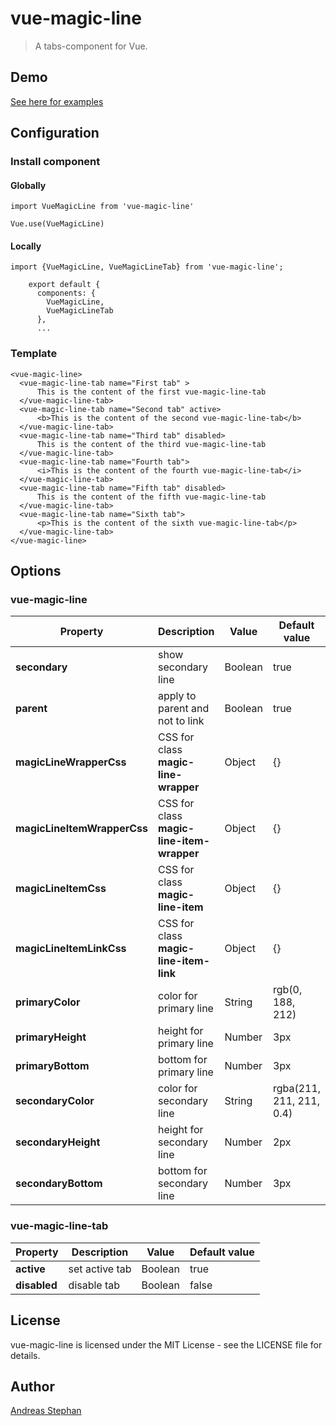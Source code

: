 # vue-magic-line

> A tabs-component for Vue.

## Demo

[See here for examples](https://piccard21.github.io/vue-magic-line)


## Configuration


### Install component


#### Globally

``` 
import VueMagicLine from 'vue-magic-line'

Vue.use(VueMagicLine)
``` 

#### Locally

``` 
import {VueMagicLine, VueMagicLineTab} from 'vue-magic-line';

    export default {
      components: {
        VueMagicLine,
        VueMagicLineTab
      },
      ...
``` 

### Template

``` 
<vue-magic-line>
  <vue-magic-line-tab name="First tab" >
      This is the content of the first vue-magic-line-tab
  </vue-magic-line-tab>
  <vue-magic-line-tab name="Second tab" active>
      <b>This is the content of the second vue-magic-line-tab</b>
  </vue-magic-line-tab>
  <vue-magic-line-tab name="Third tab" disabled>
      This is the content of the third vue-magic-line-tab
  </vue-magic-line-tab> 
  <vue-magic-line-tab name="Fourth tab">
      <i>This is the content of the fourth vue-magic-line-tab</i>
  </vue-magic-line-tab>
  <vue-magic-line-tab name="Fifth tab" disabled>
      This is the content of the fifth vue-magic-line-tab
  </vue-magic-line-tab>
  <vue-magic-line-tab name="Sixth tab">
      <p>This is the content of the sixth vue-magic-line-tab</p>
  </vue-magic-line-tab> 
</vue-magic-line> 
``` 


## Options

### vue-magic-line

Property | Description | Value | Default value
--- | --- | --- | ---
 **secondary** | show secondary line | Boolean | true
 **parent** | apply to parent and not to link | Boolean | true
 **magicLineWrapperCss** | CSS for  class **magic-line-wrapper**| Object | {}
 **magicLineItemWrapperCss** | CSS for  class **magic-line-item-wrapper**| Object | {}
 **magicLineItemCss** | CSS for  class **magic-line-item**| Object | {}
 **magicLineItemLinkCss** | CSS for  class **magic-line-item-link**| Object | {}
 **primaryColor** | color for primary line| String | rgb(0, 188, 212)
 **primaryHeight** | height for primary line| Number | 3px
 **primaryBottom** | bottom for primary line| Number | 3px
 **secondaryColor** | color for secondary line| String | rgba(211, 211, 211, 0.4)
 **secondaryHeight** | height for secondary line| Number | 2px
 **secondaryBottom** | bottom for secondary line| Number | 3px


### vue-magic-line-tab

Property | Description | Value | Default value
--- | --- | --- | ---
 **active** | set active tab | Boolean | true
 **disabled** | disable tab | Boolean | false



## License

vue-magic-line is licensed under the MIT License - see the LICENSE file for details.


## Author
[Andreas Stephan](https://cafe-serendipity.com)
